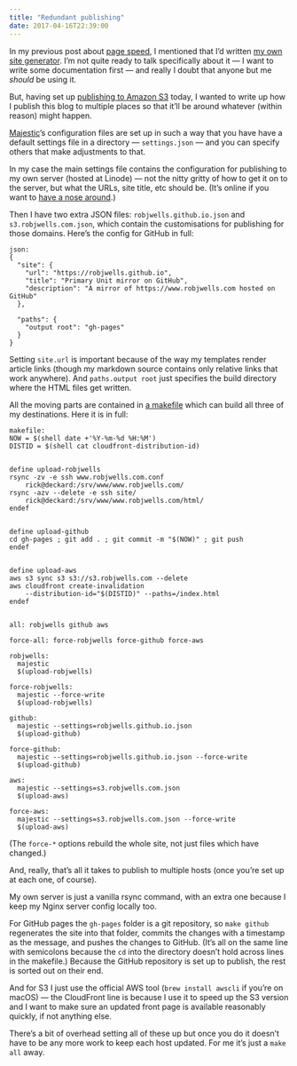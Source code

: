```yaml
---
title: "Redundant publishing"
date: 2017-04-16T22:39:00
---
```


In my previous post about [page speed][ps], I mentioned that I’d written [my own site generator][Majestic]. I’m not quite ready to talk specifically about it — I want to write some documentation first — and really I doubt that anyone but me *should* be using it.

[ps]: /2017/04/page-speed/
[Majestic]: https://github.com/robjwells/majestic

But, having set up [publishing to Amazon S3][s3] today, I wanted to write up how I publish this blog to multiple places so that it’ll be around whatever (within reason) might happen.

[s3]: https://s3.robjwells.com

[Majestic][]’s configuration files are set up in such a way that you have have a default settings file in a directory — `settings.json` — and you can specify others that make adjustments to that.

In my case the main settings file contains the configuration for publishing to my own server (hosted at Linode) — not the nitty gritty of how to get it on to the server, but what the URLs, site title, etc should be. (It’s online if you want to [have a nose around][settings].)

[settings]: https://github.com/robjwells/primaryunit/blob/master/settings.json

Then I have two extra JSON files: `robjwells.github.io.json` and `s3.robjwells.com.json`, which contain the customisations for publishing for those domains. Here’s the config for GitHub in full:

    json:
    {
      "site": {
        "url": "https://robjwells.github.io",
        "title": "Primary Unit mirror on GitHub",
        "description": "A mirror of https://www.robjwells.com hosted on GitHub"
      },

      "paths": {
        "output root": "gh-pages"
      }
    }

Setting `site.url` is important because of the way my templates render article links (though my markdown source contains only relative links that work anywhere). And `paths.output root` just specifies the build directory where the HTML files get written.

All the moving parts are contained in [a makefile][make] which can build all three of my destinations. Here it is in full:

[make]: https://github.com/robjwells/primaryunit/blob/master/makefile

    makefile:
    NOW = $(shell date +'%Y-%m-%d %H:%M')
    DISTID = $(shell cat cloudfront-distribution-id)


    define upload-robjwells
    rsync -zv -e ssh www.robjwells.com.conf
        rick@deckard:/srv/www/www.robjwells.com/
    rsync -azv --delete -e ssh site/
        rick@deckard:/srv/www/www.robjwells.com/html/
    endef


    define upload-github
    cd gh-pages ; git add . ; git commit -m "$(NOW)" ; git push
    endef


    define upload-aws
    aws s3 sync s3 s3://s3.robjwells.com --delete
    aws cloudfront create-invalidation
        --distribution-id="$(DISTID)" --paths=/index.html
    endef


    all: robjwells github aws

    force-all: force-robjwells force-github force-aws

    robjwells:
      majestic
      $(upload-robjwells)

    force-robjwells:
      majestic --force-write
      $(upload-robjwells)

    github:
      majestic --settings=robjwells.github.io.json
      $(upload-github)

    force-github:
      majestic --settings=robjwells.github.io.json --force-write
      $(upload-github)

    aws:
      majestic --settings=s3.robjwells.com.json
      $(upload-aws)

    force-aws:
      majestic --settings=s3.robjwells.com.json --force-write
      $(upload-aws)

(The `force-*` options rebuild the whole site, not just files which have changed.)

And, really, that’s all it takes to publish to multiple hosts (once you’re set up at each one, of course).

My own server is just a vanilla rsync command, with an extra one because I keep my Nginx server config locally too.

For GitHub pages the `gh-pages` folder is a git repository, so `make github` regenerates the site into that folder, commits the changes with a timestamp as the message, and pushes the changes to GitHub. (It’s all on the same line with semicolons because the `cd` into the directory doesn’t hold across lines in the makefile.) Because the GitHub repository is set up to publish, the rest is sorted out on their end.

And for S3 I just use the official AWS tool (`brew install awscli` if you’re on macOS) — the CloudFront line is because I use it to speed up the S3 version and I want to make sure an updated front page is available reasonably quickly, if not anything else.

There’s a bit of overhead setting all of these up but once you do it doesn’t have to be any more work to keep each host updated. For me it’s just a `make all` away.
